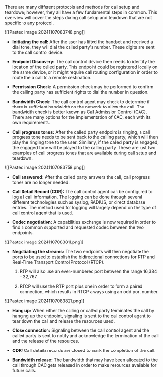 There are many different protocols and methods for call setup and teardown; however, they all have a few fundamental steps in common. This overview will cover the steps during call setup and teardown that are not specific to any protocol.

![[Pasted image 20241107083748.png]]

- **Initiating the call:** After the user has lifted the handset and received a dial tone, they will dial the called party's number. These digits are sent to the call control device.
    
- **Endpoint Discovery:** The call control device then needs to identify the location of the called party. This endpoint could be registered locally on the same device, or it might require call routing configuration in order to route the a call to a remote destination.
    
- **Permission Check:** A permission check may be performed to confirm the calling party has sufficient rights to dial the number in question.
    
- **Bandwidth Check:** The call control agent may check to determine if there is sufficient bandwidth on the network to allow the call. The bandwidth check is better known as Call Admission Control (CAC). There are many options for the implementation of CAC, each with its own requirements.
    
- **Call progress tones:** After the called party endpoint is ringing, a call progress tone needs to be sent back to the calling party, which will then play the ringing tone to the user. Similarly, if the called party is engaged, the engaged tone will be played to the calling party. These are just two examples of call progress tones that are available during call setup and teardown.
    

![[Pasted image 20241107083758.png]]


- **Call answered:** After the called party answers the call, call progress tones are no longer needed.
    
- **Call Detail Record (CDR):** The call control agent can be configured to log all call information. The logging can be done through several different technologies such as syslog, RADIUS, or direct database entries. The method used for logging will largely depend on the type of call control agent that is used.
    
- **Codec negotiation:** A capabilities exchange is now required in order to find a common supported and requested codec between the two endpoints.
    

![[Pasted image 20241107083811.png]]


- **Negotiating the streams:** The two endpoints will then negotiate the ports to be used to establish the bidirectional connections for RTP and Real-Time Transport Control Protocol (RTCP).
    
    1. RTP will also use an even-numbered port between the range 16,384 – 32,767.
        
    2. RTCP will use the RTP port plus one in order to form a paired connection, which results in RTCP always using an odd port number.
        

![[Pasted image 20241107083821.png]]


- **Hang up:** When either the calling or called party terminates the call by hanging up the endpoint, signaling is sent to the call control agent to tear down the call and release the resources used.
    
- **Close connection:** Signaling between the call control agent and the called party is sent to notify and acknowledge the termination of the call and the release of the resources.
    
- **CDR:** Call details records are closed to mark the completion of the call.
    
- **Bandwidth release:** The bandwidth that may have been allocated to the call through CAC gets released in order to make resources available for future calls.